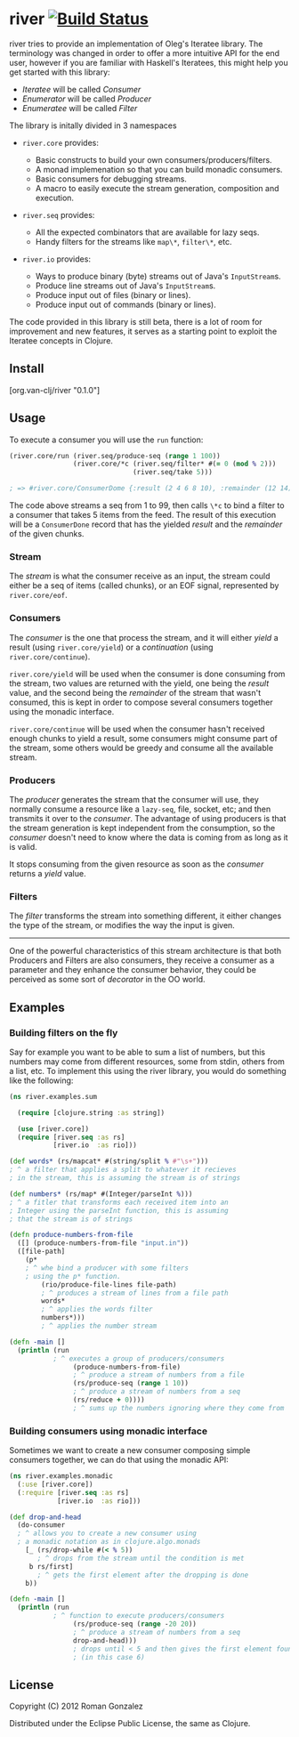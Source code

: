 # river [![Build Status](https://secure.travis-ci.org/roman/river.png)](http://travis-ci.org/roman/river)

river tries to provide an implementation of Oleg's Iteratee
library. The terminology was changed in order to offer a more intuitive API for
the end user, however if you are familiar with Haskell's Iteratees, this might
help you get started with this library:

* _Iteratee_ will be called _Consumer_
* _Enumerator_ will be called _Producer_
* _Enumeratee_ will be called _Filter_

The library is initally divided in 3 namespaces

* `river.core` provides:
  * Basic constructs to build your own consumers/producers/filters.
  * A monad implemenation so that you can build monadic consumers.
  * Basic consumers for debugging streams.
  * A macro to easily execute the stream generation, composition and
    execution.

* `river.seq` provides:
  * All the expected combinators that are available for lazy seqs.
  * Handy filters for the streams like `map\*`, `filter\*`, etc.

* `river.io` provides:
  * Ways to produce binary (byte) streams out of Java's `InputStream`s.
  * Produce line streams out of Java's `InputStream`s.
  * Produce input out of files (binary or lines).
  * Produce input out of commands (binary or lines).

The code provided in this library is still beta, there is a lot of room
for improvement and new features, it serves as a starting point to exploit
the Iteratee concepts in Clojure.

## Install

[org.van-clj/river "0.1.0"]

## Usage

To execute a consumer you will use the `run` function:

```clojure
(river.core/run (river.seq/produce-seq (range 1 100))
                (river.core/*c (river.seq/filter* #(= 0 (mod % 2)))
                               (river.seq/take 5)))

; => #river.core/ConsumerDome {:result (2 4 6 8 10), :remainder (12 14)}
```

The code above streams a seq from 1 to 99, then calls `\*c` to bind a filter
to a consumer that takes 5 items from the feed. The result of this execution
will be a `ConsumerDone` record that has the yielded _result_ and the
_remainder_ of the given chunks.

### Stream

The _stream_ is what the consumer receive as an input, the stream could
either be a seq of items (called chunks), or an EOF signal, represented by
`river.core/eof`.

### Consumers

The _consumer_ is the one that process the stream, and it will either _yield_
a result (using `river.core/yield`) or a _continuation_ (using
`river.core/continue`).

`river.core/yield` will be used when the consumer is done consuming from
the stream, two values are returned with the yield, one being the _result_
value, and the second being the _remainder_ of the stream that wasn't consumed,
this is kept in order to compose several consumers together using the
monadic interface.

`river.core/continue` will be used when the consumer hasn't received enough
chunks to yield a result, some consumers might consume part of the stream, some
others would be greedy and consume all the available stream.

### Producers

The _producer_ generates the stream that the consumer will use, they normally
consume a resource like a `lazy-seq`, file, socket, etc; and then transmits it
over to the _consumer_. The advantage of using producers is that the stream
generation is kept independent from the consumption, so the _consumer_ doesn't
need to know where the data is coming from as long as it is valid.

It stops consuming from the given resource as soon as the _consumer_ returns a
_yield_ value.


### Filters

The _filter_ transforms the stream into something different, it either changes
the type of the stream, or modifies the way the input is given.

* * *

One of the powerful characteristics of this stream architecture is that both
Producers and Filters are also consumers, they receive a consumer as a
parameter and they enhance the consumer behavior, they could be perceived as
some sort of _decorator_ in the OO world.

## Examples

### Building filters on the fly

Say for example you want to be able to sum a list of numbers, but this
numbers may come from different resources, some from stdin, others from a
list, etc. To implement this using the river library, you would do
something like the following:

```clojure
(ns river.examples.sum

  (require [clojure.string :as string])

  (use [river.core])
  (require [river.seq :as rs]
           [river.io  :as rio]))

(def words* (rs/mapcat* #(string/split % #"\s+")))
; ^ a filter that applies a split to whatever it recieves
; in the stream, this is assuming the stream is of strings

(def numbers* (rs/map* #(Integer/parseInt %)))
; ^ a fitler that transforms each received item into an
; Integer using the parseInt function, this is assuming
; that the stream is of strings

(defn produce-numbers-from-file
  ([] (produce-numbers-from-file "input.in"))
  ([file-path]
    (p*
    ; ^ whe bind a producer with some filters
    ; using the p* function.
        (rio/produce-file-lines file-path)
        ; ^ produces a stream of lines from a file path
        words*
        ; ^ applies the words filter
        numbers*)))
        ; ^ applies the number stream

(defn -main []
  (println (run 
           ; ^ executes a group of producers/consumers
                (produce-numbers-from-file)
                ; ^ produce a stream of numbers from a file
                (rs/produce-seq (range 1 10))
                ; ^ produce a stream of numbers from a seq
                (rs/reduce + 0))))
                ; ^ sums up the numbers ignoring where they come from
```

### Building consumers using monadic interface ###

Sometimes we want to create a new consumer composing simple consumers together,
we can do that using the monadic API:

```clojure
(ns river.examples.monadic
  (:use [river.core])
  (:require [river.seq :as rs]
            [river.io  :as rio]))

(def drop-and-head
  (do-consumer
  ; ^ allows you to create a new consumer using
  ; a monadic notation as in clojure.algo.monads
    [_ (rs/drop-while #(< % 5))
       ; ^ drops from the stream until the condition is met
     b rs/first]
       ; ^ gets the first element after the dropping is done
    b))

(defn -main []
  (println (run
           ; ^ function to execute producers/consumers
                (rs/produce-seq (range -20 20))
                ; ^ produce a stream of numbers from a seq
                drop-and-head)))
                ; drops until < 5 and then gives the first element found
                ; (in this case 6)
```

## License

Copyright (C) 2012 Roman Gonzalez

Distributed under the Eclipse Public License, the same as Clojure.
